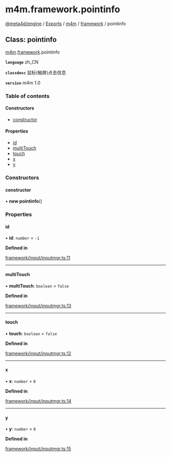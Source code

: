 # m4m.framework.pointinfo

[@meta4d/engine](../) / [Exports](../modules/) / [m4m](../modules/m4m.md) / [framework](../modules/m4m.framework.md) / pointinfo

## Class: pointinfo

[m4m](../modules/m4m.md).[framework](../modules/m4m.framework.md).pointinfo

**`language`** zh\_CN

**`classdesc`** 鼠标(触屏)点击信息

**`version`** m4m 1.0

### Table of contents

#### Constructors

* [constructor](m4m.framework.pointinfo.md#constructor)

#### Properties

* [id](m4m.framework.pointinfo.md#id)
* [multiTouch](m4m.framework.pointinfo.md#multitouch)
* [touch](m4m.framework.pointinfo.md#touch)
* [x](m4m.framework.pointinfo.md#x)
* [y](m4m.framework.pointinfo.md#y)

### Constructors

#### constructor

• **new pointinfo**()

### Properties

#### id

• **id**: `number` = `-1`

**Defined in**

[framework/input/inputmgr.ts:11](https://github.com/meta4d-me/meta4d-engine/blob/cf6bfe6/src/framework/input/inputmgr.ts#L11)

***

#### multiTouch

• **multiTouch**: `boolean` = `false`

**Defined in**

[framework/input/inputmgr.ts:13](https://github.com/meta4d-me/meta4d-engine/blob/cf6bfe6/src/framework/input/inputmgr.ts#L13)

***

#### touch

• **touch**: `boolean` = `false`

**Defined in**

[framework/input/inputmgr.ts:12](https://github.com/meta4d-me/meta4d-engine/blob/cf6bfe6/src/framework/input/inputmgr.ts#L12)

***

#### x

• **x**: `number` = `0`

**Defined in**

[framework/input/inputmgr.ts:14](https://github.com/meta4d-me/meta4d-engine/blob/cf6bfe6/src/framework/input/inputmgr.ts#L14)

***

#### y

• **y**: `number` = `0`

**Defined in**

[framework/input/inputmgr.ts:15](https://github.com/meta4d-me/meta4d-engine/blob/cf6bfe6/src/framework/input/inputmgr.ts#L15)
